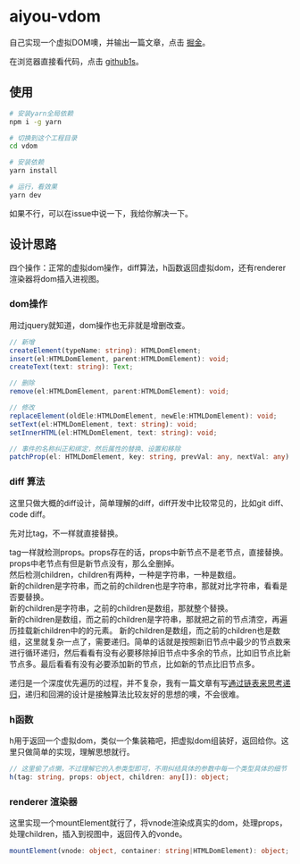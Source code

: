 # aiyou-vdom

自己实现一个虚拟DOM噢，并输出一篇文章，点击 [掘金](https://juejin.cn/post/7084503737213354014)。

在浏览器直接看代码，点击 [github1s](https://github1s.com/aiyoudiao/aiyou-vdom)。

## 使用

``` bash
# 安装yarn全局依赖
npm i -g yarn

# 切换到这个工程目录
cd vdom

# 安装依赖
yarn install

# 运行，看效果
yarn dev
```

如果不行，可以在issue中说一下，我给你解决一下。

## 设计思路

四个操作：正常的虚拟dom操作，diff算法，h函数返回虚拟dom，还有renderer渲染器将dom插入进视图。

### dom操作

用过jquery就知道，dom操作也无非就是增删改查。

```ts
// 新增
createElement(typeName: string): HTMLDomElement;
insert(el:HTMLDomElement, parent:HTMLDomElement): void;
createText(text: string): Text;

// 删除
remove(el:HTMLDomElement, parent:HTMLDomElement): void;

// 修改
replaceElement(oldEle:HTMLDomElement, newEle:HTMLDomElement): void;
setText(el:HTMLDomElement, text: string): void;
setInnerHTML(el:HTMLDomElement, text: string): void;

// 事件的名称纠正和绑定，然后属性的替换、设置和移除
patchProp(el: HTMLDomElement, key: string, prevVal: any, nextVal: any): void;
```

### diff 算法

这里只做大概的diff设计，简单理解的diff，diff开发中比较常见的，比如git diff、code diff。

先对比tag，不一样就直接替换。

tag一样就检测props。props存在的话，props中新节点不是老节点，直接替换。props中老节点有但是新节点没有，那么全删掉。  
然后检测children，children有两种，一种是字符串，一种是数组。  
新的children是字符串，而之前的children也是字符串，那就对比字符串，看看是否要替换。  
新的children是字符串，之前的children是数组，那就整个替换。  
新的children是数组，而之前的children是字符串，那就把之前的节点清空，再遍历挂载新children中的的元素。
新的children是数组，而之前的children也是数组，这里就复杂一点了，需要递归。简单的话就是按照新旧节点中最少的节点数来进行循环递归，然后看看有没有必要移除掉旧节点中多余的节点，比如旧节点比新节点多。最后看看有没有必要添加新的节点，比如新的节点比旧节点多。

递归是一个深度优先遍历的过程，并不复杂，我有一篇文章有写[通过链表来思考递归](https://juejin.cn/post/7078986034976915463)，递归和回溯的设计是接触算法比较友好的思想的噢，不会很难。

### h函数

h用于返回一个虚拟dom，类似一个集装箱吧，把虚拟dom组装好，返回给你。这里只做简单的实现，理解思想就行。

```ts
// 这里偷了点懒，不过理解它的入参类型即可，不用纠结具体的参数中每一个类型具体的细节
h(tag: string, props: object, children: any[]): object;
```

### renderer 渲染器

这里实现一个mountElement就行了，将vnode渲染成真实的dom，处理props，处理children，插入到视图中，返回传入的vonde。

```ts
mountElement(vnode: object, container: string|HTMLDomElement): object;
```

